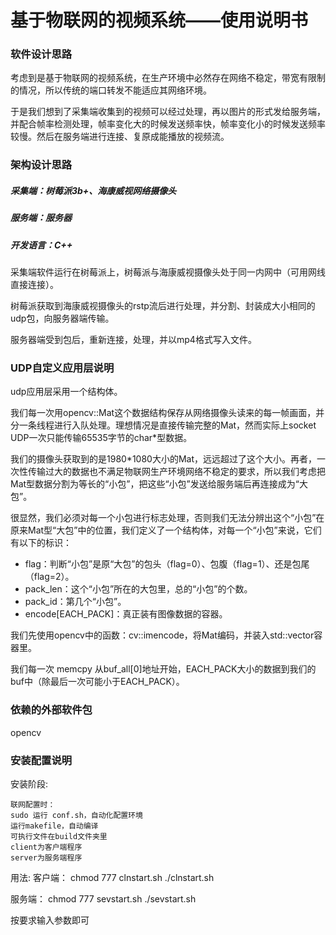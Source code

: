 # 基于物联网的视频系统——使用说明书

### 软件设计思路
考虑到是基于物联网的视频系统，在生产环境中必然存在网络不稳定，带宽有限制的情况，所以传统的端口转发不能适应其网络环境。

于是我们想到了采集端收集到的视频可以经过处理，再以图片的形式发给服务端，并配合帧率检测处理，帧率变化大的时候发送频率快，帧率变化小的时候发送频率较慢。然后在服务端进行连接、复原成能播放的视频流。

### 架构设计思路
##### 采集端：树莓派3b+、海康威视网络摄像头
##### 服务端：服务器
##### 开发语言：C++


采集端软件运行在树莓派上，树莓派与海康威视摄像头处于同一内网中（可用网线直接连接）。

树莓派获取到海康威视摄像头的rstp流后进行处理，并分割、封装成大小相同的udp包，向服务器端传输。

服务器端受到包后，重新连接，处理，并以mp4格式写入文件。

### UDP自定义应用层说明
udp应用层采用一个结构体。

我们每一次用opencv::Mat这个数据结构保存从网络摄像头读来的每一帧画面，并分一条线程进行入队处理。理想情况是直接传输完整的Mat，然而实际上socket UDP一次只能传输65535字节的char\*型数据。

我们的摄像头获取到的是1980\*1080大小的Mat，远远超过了这个大小。再者，一次性传输过大的数据也不满足物联网生产环境网络不稳定的要求，所以我们考虑把Mat型数据分割为等长的“小包”，把这些“小包”发送给服务端后再连接成为“大包”。

很显然，我们必须对每一个小包进行标志处理，否则我们无法分辨出这个“小包”在原来Mat型“大包”中的位置，我们定义了一个结构体，对每一个“小包”来说，它们有以下的标识：

- flag：判断“小包”是原“大包”的包头（flag=0）、包腹（flag=1）、还是包尾（flag=2）。
- pack_len：这个“小包”所在的大包里，总的“小包”的个数。
- pack_id：第几个“小包”。
- encode[EACH_PACK]：真正装有图像数据的容器。

我们先使用opencv中的函数：cv::imencode，将Mat编码，并装入std::vector<uchar>容器里。

我们每一次 memcpy 从buf_all[0]地址开始，EACH_PACK大小的数据到我们的buf中（除最后一次可能小于EACH_PACK）。


### 依赖的外部软件包
opencv

### 安装配置说明
安装阶段:

	联网配置时：
	sudo 运行 conf.sh，自动化配置环境
	运行makefile，自动编译
	可执行文件在build文件夹里
	client为客户端程序
	server为服务端程序


用法:
客户端：
chmod 777 clnstart.sh
./clnstart.sh

服务端：
chmod 777 sevstart.sh
./sevstart.sh

按要求输入参数即可

